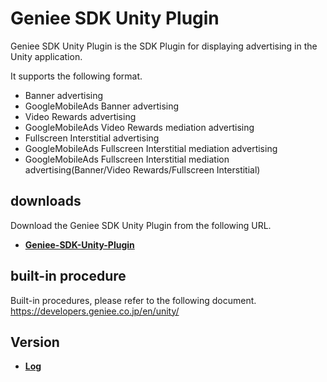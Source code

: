 # Geniee SDK Unity Plugin

Geniee SDK Unity Plugin is the SDK Plugin for displaying advertising in the Unity application.

It supports the following format.
- Banner advertising
- GoogleMobileAds Banner advertising
- Video Rewards advertising
- GoogleMobileAds Video Rewards mediation advertising
- Fullscreen Interstitial advertising
- GoogleMobileAds Fullscreen Interstitial mediation advertising
- GoogleMobileAds Fullscreen Interstitial mediation advertising(Banner/Video Rewards/Fullscreen Interstitial)

## downloads

Download the Geniee SDK Unity Plugin from the following URL.

- **[Geniee-SDK-Unity-Plugin](https://github.com/geniee-ssp/Geniee-SDK-Unity-Plugin/releases)**

## built-in procedure

Built-in procedures, please refer to the following document.
<https://developers.geniee.co.jp/en/unity/>

## Version

- **[Log](https://github.com/geniee-ssp/Geniee-SDK-Unity-Plugin/releases)**
